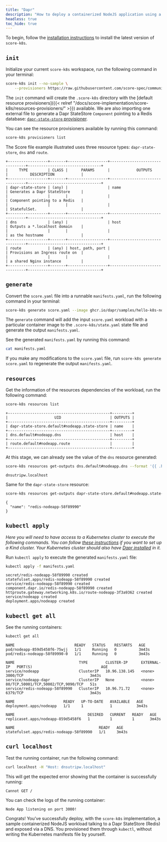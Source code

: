 ```yaml
---
title: "Dapr"
description: "How to deploy a containerized NodeJS application using a Dapr StateStore (Redis) with `score-k8s`"
headless: true
toc_hide: true
---
```


To begin, follow the [installation instructions](/docs/score-implementation/score-k8s/installation) to install the latest version of `score-k8s`.

## `init`

Initialize your current `score-k8s` workspace, run the following command in your terminal:

```bash
score-k8s init --no-sample \
    --provisioners https://raw.githubusercontent.com/score-spec/community-provisioners/refs/heads/main/dapr-state-store/score-k8s/10-redis-dapr-state-store.provisioners.yaml
```

The `init` command will create the `.score-k8s` directory with the [default resource provisioners]({{< relref "/docs/score-implementation/score-k8s/resources-provisioners/" >}}) available. We are also importing one external file to generate a Dapr StateStore `Component` pointing to a Redis database: [`dapr-state-store` provisioner](https://github.com/score-spec/community-provisioners/blob/main/dapr-state-store/score-k8s/10-redis-dapr-state-store.provisioners.yaml).

You can see the resource provisioners available by running this command:

```bash
score-k8s provisioners list
```

The Score file example illustrated uses three resource types: `dapr-state-store`, `dns` and `route`.

```none
+------------------+-------+------------------+--------------------------------+---------------------------------+
|     TYPE         | CLASS |      PARAMS      |            OUTPUTS             |          DESCRIPTION            |
+------------------+-------+------------------+--------------------------------+---------------------------------+
| dapr-state-store | (any) |                  | name                           | Generates a Dapr StateStore     |
|                  |       |                  |                                | Component pointing to a Redis   |
|                  |       |                  |                                | StatefulSet.                    |
+------------------+-------+------------------+--------------------------------+---------------------------------+
| dns              | (any) |                  | host                           | Outputs a *.localhost domain    |
|                  |       |                  |                                | as the hostname                 |
+------------------+-------+------------------+--------------------------------+---------------------------------+
| route            | (any) | host, path, port |                                | Provisions an Ingress route on  |
|                  |       |                  |                                | a shared Nginx instance         |
+------------------+-------+------------------+--------------------------------+---------------------------------+
```

## `generate`

Convert the `score.yaml` file into a runnable `manifests.yaml`, run the following command in your terminal:

```bash
score-k8s generate score.yaml --image ghcr.io/dapr/samples/hello-k8s-node:latest
```

The `generate` command will add the input `score.yaml` workload with a particular container image to the `.score-k8s/state.yaml` state file and generate the output `manifests.yaml`.

See the generated `manifests.yaml` by running this command:

```bash
cat manifests.yaml
```

If you make any modifications to the `score.yaml` file, run `score-k8s generate score.yaml` to regenerate the output `manifests.yaml`.

## `resources`

Get the information of the resources dependencies of the workload, run the following command:

```bash
score-k8s resources list
```

```none
+----------------------------------------------+---------+
|                     UID                      | OUTPUTS |
+----------------------------------------------+---------+
| dapr-state-store.default#nodeapp.state-store | name    |
+----------------------------------------------+---------+
| dns.default#nodeapp.dns                      | host    |
+----------------------------------------------+---------+
| route.default#nodeapp.route                  |         |
+----------------------------------------------+---------+
```

At this stage, we can already see the value of the `dns` resource generated:

```bash
score-k8s resources get-outputs dns.default#nodeapp.dns --format '{{ .host }}'
```

```none
dnsutripw.localhost
```

Same for the `dapr-state-store` resource:

```bash
score-k8s resources get-outputs dapr-state-store.default#nodeapp.state-store
```

```none
{
  "name": "redis-nodeapp-58f89990"
}
```

## `kubectl apply`

_Here you will need to have access to a Kubernetes cluster to execute the following commands. You can follow [these instructions](/docs/how-to/score-k8s/kind-cluster/) if you want to set up a Kind cluster. Your Kubernetes cluster should also have [Dapr installed](https://docs.dapr.io/operations/hosting/kubernetes/kubernetes-overview/) in it._

Run `kubectl apply` to execute the generated `manifests.yaml` file:

```bash
kubectl apply -f manifests.yaml
```

```none
secret/redis-nodeapp-58f89990 created
statefulset.apps/redis-nodeapp-58f89990 created
service/redis-nodeapp-58f89990 created
component.dapr.io/redis-nodeapp-58f89990 created
httproute.gateway.networking.k8s.io/route-nodeapp-3f3a9362 created
service/nodeapp created
deployment.apps/nodeapp created
```

## `kubectl get all`

See the running containers:

```bash
kubectl get all
```

```none
NAME                           READY   STATUS    RESTARTS   AGE
pod/nodeapp-859d5458f6-75wjj   1/1     Running   0          3m43s
pod/redis-nodeapp-58f89990-0   1/1     Running   0          3m43s

NAME                             TYPE        CLUSTER-IP      EXTERNAL-IP   PORT(S)                               AGE
service/nodeapp                  ClusterIP   10.96.138.145   <none>        3000/TCP                              3m43s
service/nodeapp-dapr             ClusterIP   None            <none>        80/TCP,50001/TCP,50002/TCP,9090/TCP   51s
service/redis-nodeapp-58f89990   ClusterIP   10.96.71.72     <none>        6379/TCP                              3m43s

NAME                      READY   UP-TO-DATE   AVAILABLE   AGE
deployment.apps/nodeapp   1/1     1            1           3m43s

NAME                                 DESIRED   CURRENT   READY   AGE
replicaset.apps/nodeapp-859d5458f6   1         1         1       3m43s

NAME                                      READY   AGE
statefulset.apps/redis-nodeapp-58f89990   1/1     3m43s
```

## `curl localhost`

Test the running container, run the following command:

```bash
curl localhost -H "Host: dnsutripw.localhost"
```

This will get the expected error showing that the container is successfully running:

```none
Cannot GET /
```

You can check the logs of the running container:

```none
Node App listening on port 3000!
```

Congrats! You’ve successfully deploy, with the `score-k8s` implementation, a sample containerized NodeJS workload talking to a Dapr StateStore (Redis) and exposed via a DNS. You provisioned them through `kubectl`, without writing the Kubernetes manifests file by yourself.
